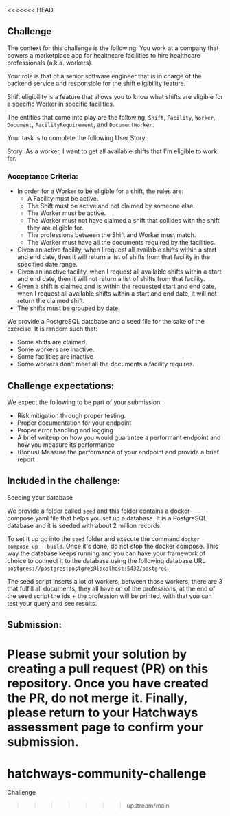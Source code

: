 <<<<<<< HEAD
## Challenge 

The context for this challenge is the following: You work at a company that powers a marketplace app for healthcare facilities to hire healthcare professionals (a.k.a. workers).

Your role is that of a senior software engineer that is in charge of the backend service and responsible for the shift eligibility feature.
 
Shift eligibility is a feature that allows you to know what shifts are eligible for a specific Worker in specific facilities.

The entities that come into play are the following, `Shift`, `Facility`, `Worker`, `Document`, `FacilityRequirement`, and `DocumentWorker`.

Your task is to complete the following User Story:

Story: As a worker, I want to get all available shifts that I'm eligible to work for.  

### Acceptance Criteria:

 - In order for a Worker to be eligible for a shift, the rules are:
	 - A Facility must be active.
	 - The Shift must be active and not claimed by someone else.
	 - The Worker must be active.
	 - The Worker must not have claimed a shift that collides with the shift they are eligible for.
	 - The professions between the Shift and Worker must match.
	 - The Worker must have all the documents required by the facilities.
 - Given an active facility, when I request all available shifts within a start and end date, then it will return a list of shifts from that facility in the specified date range.
 - Given an inactive facility, when I request all available shifts within a start and end date, then it will not return a list of shifts from that facility.
 - Given a shift is claimed and is within the requested start and end date, when I request all available shifts within a start and end date, it will not return the claimed shift.
 - The shifts must be grouped by date.


We provide a PostgreSQL database and a seed file for the sake of the exercise. It is random such that:

 - Some shifts are claimed.
 - Some workers are inactive.
 - Some facilities are inactive
 - Some workers don’t meet all the documents a facility requires.


## Challenge expectations:

We expect the following to be part of your submission:

 - Risk mitigation through proper testing.
 - Proper documentation for your endpoint
 - Proper error handling and logging.
 - A brief writeup on how you would guarantee a performant endpoint and how you measure its performance
 - (Bonus) Measure the performance of your endpoint and provide a brief report


## Included in the challenge:
  
Seeding your database

We provide a folder called `seed` and this folder contains a docker-compose.yaml file that helps you set up a database. It is a PostgreSQL database and it is seeded with about 2 million records. 

To set it up go into the `seed` folder and execute the command `docker compose up --build`. Once it's done, do not stop the docker compose.  This way the database keeps running and you can have your framework of choice to connect it to the database using the following database URL `postgres://postgres:postgres@localhost:5432/postgres`.

The seed script inserts a lot of workers, between those workers, there are 3 that fulfill all documents, they all have on of the professions, at the end of the seed script the ids + the profession will be printed, with that you can test your query and see results.

## Submission:

Please submit your solution by creating a pull request (PR) on this repository. Once you have created the PR, **do not merge it**. Finally, please return to your Hatchways assessment page to confirm your submission.
=======
# hatchways-community-challenge
Challenge
>>>>>>> upstream/main
